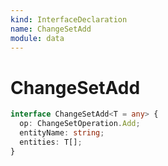 ```yaml
---
kind: InterfaceDeclaration
name: ChangeSetAdd
module: data
---
```


# ChangeSetAdd

```ts
interface ChangeSetAdd<T = any> {
  op: ChangeSetOperation.Add;
  entityName: string;
  entities: T[];
}
```
